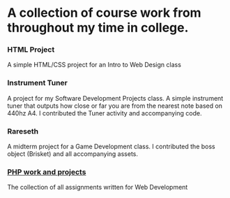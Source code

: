 # A collection of course work from throughout my time in college.

### HTML Project
A simple HTML/CSS project for an Intro to Web Design class

### Instrument Tuner
A project for my Software Development Projects class. A simple instrument tuner that outputs how close or far you are from the nearest note based on 440hz A4. I contributed the Tuner activity and accompanying code.

### Rareseth
A midterm project for a Game Development class. I contributed the boss object (Brisket) and all accompanying assets.

### [PHP work and projects](http://btorok1.altervista.org/index.html)
The collection of all assignments written for Web Development
